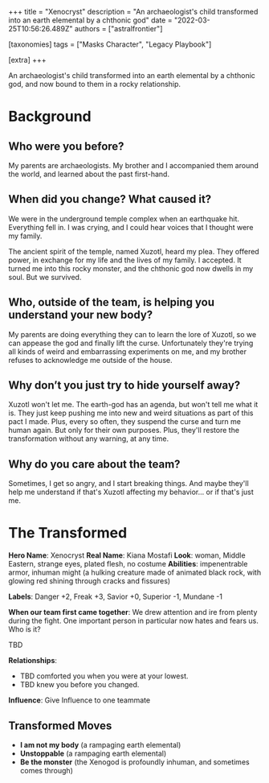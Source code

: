+++
title = "Xenocryst"
description = "An archaeologist's child transformed into an earth elemental by a chthonic god"
date = "2022-03-25T10:56:26.489Z"
authors = ["astralfrontier"]

[taxonomies]
tags = ["Masks Character", "Legacy Playbook"]

[extra]
+++

An archaeologist's child transformed into an earth elemental by a chthonic god, and now bound to them in a rocky relationship.

<!-- more -->

# Background

## Who were you before?
My parents are archaeologists. My brother and I accompanied them around the world, and learned about the past first-hand.

## When did you change? What caused it?
We were in the underground temple complex when an earthquake hit. Everything fell in. I was crying, and I could hear voices that I thought were my family.

The ancient spirit of the temple, named Xuzotl, heard my plea. They offered power, in exchange for my life and the lives of my family. I accepted. It turned me into this rocky monster, and the chthonic god now dwells in my soul. But we survived.

## Who, outside of the team, is helping you understand your new body?
My parents are doing everything they can to learn the lore of Xuzotl, so we can appease the god and finally lift the curse. Unfortunately they're trying all kinds of weird and embarrassing experiments on me, and my brother refuses to acknowledge me outside of the house.

## Why don’t you just try to hide yourself away? 
Xuzotl won't let me. The earth-god has an agenda, but won't tell me what it is. They just keep pushing me into new and weird situations as part of this pact I made. Plus, every so often, they suspend the curse and turn me human again. But only for their own purposes. Plus, they'll restore the transformation without any warning, at any time.

## Why do you care about the team? 
Sometimes, I get so angry, and I start breaking things. And maybe they'll help me understand if that's Xuzotl affecting my behavior... or if that's just me.

# The Transformed
**Hero Name**: Xenocryst
**Real Name**: Kiana Mostafi
**Look**: woman, Middle Eastern, strange eyes, plated flesh, no costume
**Abilities**: impenentrable armor, inhuman might (a hulking creature made of animated black rock, with glowing red shining through cracks and fissures)

**Labels**: Danger +2, Freak +3, Savior +0, Superior -1, Mundane -1

**When our team first came together**: We drew attention and ire from plenty during the fight. One important person in particular now hates and fears us. Who is it?

TBD

**Relationships**:
- TBD comforted you when you were at your lowest.
- TBD knew you before you changed.

**Influence**: Give Influence to one teammate

## Transformed Moves

* **I am not my body** (a rampaging earth elemental)
* **Unstoppable** (a rampaging earth elemental)
* **Be the monster** (the Xenogod is profoundly inhuman, and sometimes comes through)